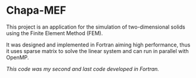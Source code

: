 # Chapa-MEF

This project is an application for the simulation of two-dimensional solids using the Finite Element Method (FEM).

It was designed and implemented in Fortran aiming high performance, thus it uses sparse matrix to solve the linear system and can run in parallel with OpenMP.


*This code was my second and last code developed in Fortran.*
